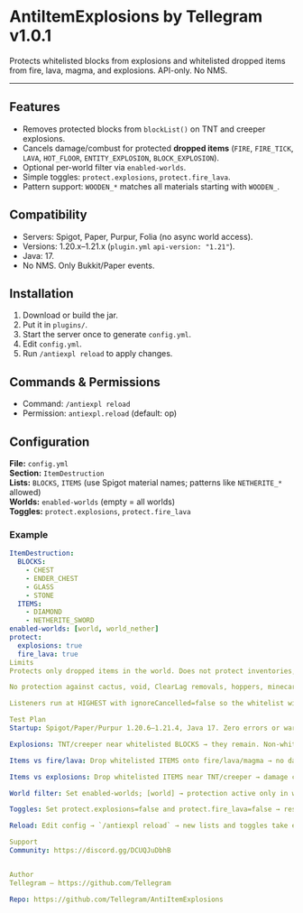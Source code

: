 # AntiItemExplosions by Tellegram v1.0.1

Protects whitelisted blocks from explosions and whitelisted dropped items from fire, lava, magma, and explosions. API-only. No NMS.

---

## Features
- Removes protected blocks from `blockList()` on TNT and creeper explosions.
- Cancels damage/combust for protected **dropped items** (`FIRE`, `FIRE_TICK`, `LAVA`, `HOT_FLOOR`, `ENTITY_EXPLOSION`, `BLOCK_EXPLOSION`).
- Optional per-world filter via `enabled-worlds`.
- Simple toggles: `protect.explosions`, `protect.fire_lava`.
- Pattern support: `WOODEN_*` matches all materials starting with `WOODEN_`.

## Compatibility
- Servers: Spigot, Paper, Purpur, Folia (no async world access).
- Versions: 1.20.x–1.21.x (`plugin.yml` `api-version: "1.21"`).
- Java: 17.
- No NMS. Only Bukkit/Paper events.

## Installation
1. Download or build the jar.
2. Put it in `plugins/`.
3. Start the server once to generate `config.yml`.
4. Edit `config.yml`.
5. Run `/antiexpl reload` to apply changes.

## Commands & Permissions
- Command: `/antiexpl reload`
- Permission: `antiexpl.reload` (default: op)

## Configuration
**File:** `config.yml`  
**Section:** `ItemDestruction`  
**Lists:** `BLOCKS`, `ITEMS` (use Spigot material names; patterns like `NETHERITE_*` allowed)  
**Worlds:** `enabled-worlds` (empty = all worlds)  
**Toggles:** `protect.explosions`, `protect.fire_lava`

### Example
```yml
ItemDestruction:
  BLOCKS:
    - CHEST
    - ENDER_CHEST
    - GLASS
    - STONE
  ITEMS:
    - DIAMOND
    - NETHERITE_SWORD
enabled-worlds: [world, world_nether]
protect:
  explosions: true
  fire_lava: true
Limits
Protects only dropped items in the world. Does not protect inventories, chests, item frames, armor stands.

No protection against cactus, void, ClearLag removals, hoppers, minecarts.

Listeners run at HIGHEST with ignoreCancelled=false so the whitelist wins last.

Test Plan
Startup: Spigot/Paper/Purpur 1.20.6–1.21.4, Java 17. Zero errors or warnings.

Explosions: TNT/creeper near whitelisted BLOCKS → they remain. Non-whitelisted blocks break.

Items vs fire/lava: Drop whitelisted ITEMS onto fire/lava/magma → no damage or combustion. Non-whitelisted burns.

Items vs explosions: Drop whitelisted ITEMS near TNT/creeper → damage cancelled.

World filter: Set enabled-worlds; [world] → protection active only in world.

Toggles: Set protect.explosions=false and protect.fire_lava=false → respective protections disabled.

Reload: Edit config → `/antiexpl reload` → new lists and toggles take effect. Success message shows counts.

Support
Community: https://discord.gg/DCUQJuDbhB


Author
Tellegram — https://github.com/Tellegram

Repo: https://github.com/Tellegram/AntiItemExplosions